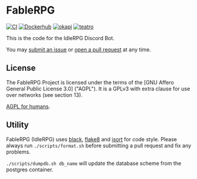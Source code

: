 # FableRPG

[![CI](https://git.travitia.xyz/Kenvyra/IdleRPG/badges/current/pipeline.svg)](https://git.travitia.xyz/Kenvyra/IdleRPG)
[![Dockerhub](https://img.shields.io/badge/Pull%20IdleRPG-from%20Dockerhub-orange)](https://hub.docker.com/r/gelbpunkt/idlerpg)
[![okapi](https://img.shields.io/badge/Pull%20okapi-from%20Dockerhub-black)](https://hub.docker.com/r/gelbpunkt/okapi)
[![teatro](https://img.shields.io/badge/Pull%20teatro-from%20Dockerhub-green)](https://hub.docker.com/r/gelbpunkt/teatro)

This is the code for the IdleRPG Discord Bot.

You may [submit an issue](https://git.travitia.xyz/Kenvyra/IdleRPG/issues) or [open a pull request](https://git.travitia.xyz/Kenvyra/IdleRPG/merge_requests) at any time.

## License

The FableRPG Project is licensed under the terms of the [GNU Affero General Public License 3.0] ("AGPL"). It is a GPLv3 with extra clause for use over networks (see section 13).

[AGPL for humans](<https://tldrlegal.com/license/gnu-affero-general-public-license-v3-(agpl-3.0)>).


## Utility

FableRPG (IdleRPG) uses [black](https://github.com/ambv/black), [flake8](https://github.com/PyCQA/flake8) and [isort](https://github.com/timothycrosley/isort) for code style. Please always run `./scripts/format.sh` before submitting a pull request and fix any problems.

`./scripts/dumpdb.sh db_name` will update the database scheme from the postgres container.
